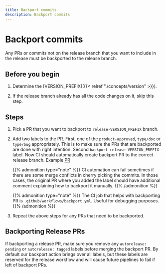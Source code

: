 ```yaml
---
title: Backport commits
description: Backport commits
---
```

# Backport commits

Any PRs or commits not on the release branch that you want to include in the release must be backported to the release branch.

## Before you begin

1. Determine the [VERSION_PREFIX]({{< relref "./concepts/version" >}}).

2. If the release branch already has all the code changes on it, skip this step.

## Steps

1. Pick a PR that you want to backport to `release-VERSION_PREFIX` branch.

1. Add two labels to the PR. First, one of the `product-approved`, `type/doc` or `type/bug` appropriately. This is to make sure the PRs that are backported are done with right intention. Second `backport release-VERSION_PREFIX` label.
   Now CI should automatically create backport PR to the correct release branch. Example [PR](https://github.com/agardiman/loki/pull/10333)

	{{% admonition type="note" %}}
	CI automation can fail sometimes if there are some merge conflicts in cherry picking the commits. In those cases, the original PR where you added the label should have additional comment explaining how to backport it manually.
	{{% /admonition %}}

	{{% admonition type="note" %}}
	The CI job that helps with backporting PR is `.github/workflows/backport.yml`. Useful for debugging purposes.
   	{{% /admonition %}}

1. Repeat the above steps for any PRs that need to be backported.


## Backporting Release PRs

If backporting a release PR, make sure you remove any `autorelease: pending` or `autorelease: tagged` labels before merging the backport PR. By default our backport action brings over all labels, but these labels are reserved for the release workflow and will cause future pipelines to fail if left of backport PRs.
